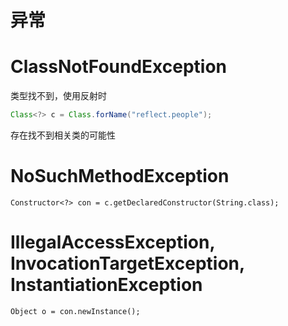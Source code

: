 # 异常



# ClassNotFoundException

类型找不到，使用反射时

```java
Class<?> c = Class.forName("reflect.people");
```

存在找不到相关类的可能性

# NoSuchMethodException

```
Constructor<?> con = c.getDeclaredConstructor(String.class);
```

# IllegalAccessException, InvocationTargetException, InstantiationException

```
Object o = con.newInstance();
```

